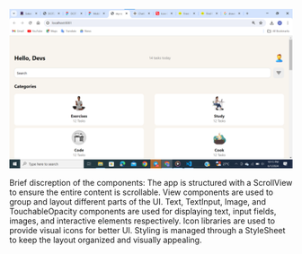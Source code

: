 ![screenshot](image-1.png)

Brief discreption of the components:
The app is structured with a ScrollView to ensure the entire content is scrollable.
View components are used to group and layout different parts of the UI.
Text, TextInput, Image, and TouchableOpacity components are used for displaying text, input fields, images, and interactive elements respectively.
Icon libraries are used to provide visual icons for better UI.
Styling is managed through a StyleSheet to keep the layout organized and visually appealing.
